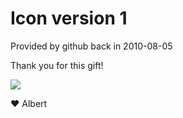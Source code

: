 # Icon version 1

Provided by github back in 2010-08-05  

Thank you for this gift!  

![](https://albertpark.me/cdn/albertpark.1.0-160x160.png)  

:heart: Albert  
